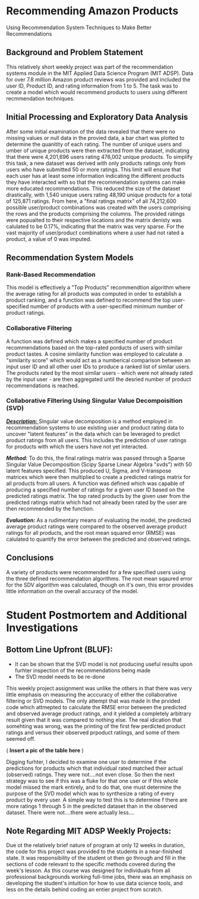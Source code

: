 # Recommending Amazon Products

Using Recommendation System Techniques to Make Better Recommendations

## Background and Problem Statement
This relatively short weekly project was part of the recommendation systems module in the MIT Applied Data Science Program (MIT ADSP).  Data for over 7.8 million Amazon product reviews was provided and included the user ID, Product ID, and rating information from 1 to 5.  The task was to create a model which would recommend products to users using different recmmendation techniques.

## Initial Processing and Exploratory Data Analysis
After some initial examination of the data revealed that there were no missing values or null data in the provied data, a bar chart was plotted to determine the quanitity of each rating.  The number of unique users and umber of unique products were then extracted from the dataset, indicating that there were 4,201,696 users rating 476,002 unique products.  To simplify this task, a new dataset was derived with only products ratings only from users who have submitted 50 or more ratings.  This limit will ensure that each user has at least some information indicating the different products they have interacted with so that the recommendation systems can make more educated recommendations.  This reduced the size of the dataset drastically, with 1,540 unique users rating 48,190 unique products for a total of 125,871 ratings.  From here, a "final ratings matrix" of all 74,212,600 possible user/product combinations was created with the users comprising the rows and the products comprising the columns.  The provided ratings were popualted to their respective locations and the matrix denisty was calulated to be 0.17%, indicating that the matrix was very sparse.  For the vast majority of user/product combinations where a user had not rated a product, a value of 0 was imputed.

## Recommendation System Models

### Rank-Based Recommendation
This model is effectively a "Top Products" recommendtion algorithm where the average rating for all products was computed in order to establish a product ranking, and a function was defined to recommend the top user-specified number of products with a user-specified minimum number of product ratings.

### Collaborative Filtering
A function was defined which makes a specified number of product recommendations based on the top-rated porducts of users with similar product tastes.  A cosine similarity function was employed to calculate a "similarity score" which would act as a numberical comparison between an input user ID and all other user IDs to produce a ranked list of similar users.  The products rated by the most similar users - which were not already rated by the input user - are then aggregated until the desried number of product recommendations is reached.

### Collaborative Filtering Using Singular Value Decompoisition (SVD)
<u> ***Description:*** </u> Singular value decomposition is a method employed in recommendation systems to use existing user and product rating data to uncover "latent features" in the data which can be leveraged to predict product ratings from all users.  This includes the prediction of user ratings for products with which the users have not yet interacted.  

***Method:*** To do this, the final ratings matrix was passed through a Sparse Singular Value Decomposition (Scipy Sparse Linear Algebra "svds") with 50 latent features specified.  This produced U, Sigma, and V-transpose matrices which were then multiplied to create a predicted ratings matrix for all products from all users.  A function was defined which was capable of producing a specified number of ratings for a given user ID based on the predicted ratings matrix.  The top rated products by the given user from the predicted ratings matrix which had not already been rated by the user are then recommended by the function.

***Evaluation:*** As a rudimentary means of evaluating the model, the predicted average product ratings were compared to the observed average product ratings for all products, and the root mean squared error (RMSE) was calulated to quantify the error between the predicted and observed ratings.

## Conclusions
A variety of products were recommended for a few specified users using the three defined recommendation algorithms.  The root mean sqaured error for the SDV algorithm was calculated, though on it's own, this error provides little information on the overall accuracy of the model.

# Student Postmortem and Additional Investigations

## Bottom Line Upfront (BLUF):
- It can be shown that the SVD model is not producing useful results upon furhter inspection of the recommendations being made
- The SVD model needs to be re-done

This weekly project assignment was unlike the others in that there was very little emphasis on measuring the acccuracy of either the collaborative filtering or SVD models.  The only attempt that was made in the prvided code which attmepted to calculate the RMSE error between the predicted and observed average product ratings, and it yielded a completely arbitrary result given that it was compared to nothing else.  The real idication that somehting was wrong, was the printing of the first few perdicted product ratings and versus their observed prpoduct ratiings, and some of them seemed off.

( **Insert a pic of the table here** )

Digging furhter, I decided to examine one user to determine if the predictions for products which that individual rated matched their actual (observed) ratings.  They were not....not even close.  So then the next strategy was to see if this was a fluke for that one user or if this whole model missed the mark entirely, and to do that, one must determine the purpose of the SVD model which was to synthesize a rating of every product by every user.  A simple way to test this is to determine f there are more ratings 1 through 5 in the predicted dataset than in the observed dataset.  There were not....there were actually less....

## Note Regarding MIT ADSP Weekly Projects:
Due ot the relatively brief nature of program at only 12 weeks in duration, the code for this project was provided to the students in a near-finished state.  It was responsibility of the student ot then go through and fill in the sections of code relevant to the specific methods covered during the week's lesson.  As this course was designed for individuals from all professional backgrounds working full-time jobs, there was an emphasis on developing the student's intuition for how to use data science tools, and less on the details behind coding an entier project from scratch.
